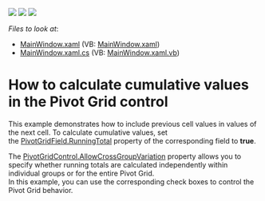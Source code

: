 <!-- default badges list -->
![](https://img.shields.io/endpoint?url=https://codecentral.devexpress.com/api/v1/VersionRange/128578430/16.2.4%2B)
[![](https://img.shields.io/badge/Open_in_DevExpress_Support_Center-FF7200?style=flat-square&logo=DevExpress&logoColor=white)](https://supportcenter.devexpress.com/ticket/details/T479858)
[![](https://img.shields.io/badge/📖_How_to_use_DevExpress_Examples-e9f6fc?style=flat-square)](https://docs.devexpress.com/GeneralInformation/403183)
<!-- default badges end -->
<!-- default file list -->
*Files to look at*:

* [MainWindow.xaml](./CS/exWpfPivotRunningTotals/MainWindow.xaml) (VB: [MainWindow.xaml](./VB/exWpfPivotRunningTotals/MainWindow.xaml))
* [MainWindow.xaml.cs](./CS/exWpfPivotRunningTotals/MainWindow.xaml.cs) (VB: [MainWindow.xaml.vb](./VB/exWpfPivotRunningTotals/MainWindow.xaml.vb))
<!-- default file list end -->
# How to calculate cumulative values in the Pivot Grid control


<p>This example demonstrates how to include previous cell values in values of the next cell. To calculate cumulative values, set the <a href="https://documentation.devexpress.com/#WPF/DevExpressXpfPivotGridPivotGridField_RunningTotaltopic">PivotGridField.RunningTotal</a> property of the corresponding field to <strong>true</strong>.</p>
<p>The <a href="https://documentation.devexpress.com/#WPF/DevExpressXpfPivotGridPivotGridControl_AllowCrossGroupVariationtopic">PivotGridControl.AllowCrossGroupVariation</a> property allows you to specify whether running totals are calculated independently within individual groups or for the entire Pivot Grid. <br>In this example, you can use the corresponding check boxes to control the Pivot Grid behavior.</p>

<br/>


